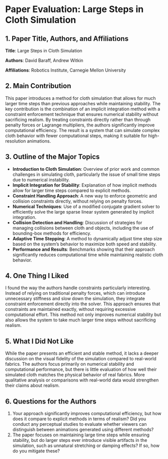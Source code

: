 # Paper Evaluation: Large Steps in Cloth Simulation

## 1. Paper Title, Authors, and Affiliations

**Title**: Large Steps in Cloth Simulation

**Authors**: David Baraff, Andrew Witkin

**Affiliations**: Robotics Institute, Carnegie Mellon University

## 2. Main Contribution

This paper introduces a method for cloth simulation that allows for much larger time steps than previous approaches while maintaining stability. The key contribution is the combination of an implicit integration method with a constraint enforcement technique that ensures numerical stability without sacrificing realism. By treating constraints directly rather than through penalty forces or Lagrange multipliers, the authors significantly improve computational efficiency. The result is a system that can simulate complex cloth behavior with fewer computational steps, making it suitable for high-resolution animations.

## 3. Outline of the Major Topics

- **Introduction to Cloth Simulation**: Overview of prior work and common challenges in simulating cloth, particularly the issue of small time steps due to numerical instability.
- **Implicit Integration for Stability**: Explanation of how implicit methods allow for larger time steps compared to explicit methods.
- **Constraint Handling Approach**: A new way to enforce geometric and collision constraints directly, without relying on penalty forces.
- **Numerical Techniques**: Use of a modified conjugate gradient solver to efficiently solve the large sparse linear system generated by implicit integration.
- **Collision Detection and Handling**: Discussion of strategies for managing collisions between cloth and objects, including the use of bounding-box methods for efficiency.
- **Adaptive Time Stepping**: A method to dynamically adjust time step size based on the system’s behavior to maximize both speed and stability.
- **Performance and Results**: Benchmarks showing that their approach significantly reduces computational time while maintaining realistic cloth behavior.

## 4. One Thing I Liked

I found the way the authors handle constraints particularly interesting. Instead of relying on traditional penalty forces, which can introduce unnecessary stiffness and slow down the simulation, they integrate constraint enforcement directly into the solver. This approach ensures that constraints are maintained exactly, without requiring excessive computational effort. This method not only improves numerical stability but also allows the system to take much larger time steps without sacrificing realism.

## 5. What I Did Not Like

While the paper presents an efficient and stable method, it lacks a deeper discussion on the visual fidelity of the simulation compared to real-world fabrics. The authors focus primarily on numerical stability and computational performance, but there is little evaluation of how well their simulated cloth matches the physical behavior of real fabrics. More qualitative analysis or comparisons with real-world data would strengthen their claims about realism.

## 6. Questions for the Authors

1. Your approach significantly improves computational efficiency, but how does it compare to explicit methods in terms of realism? Did you conduct any perceptual studies to evaluate whether viewers can distinguish between animations generated using different methods?
2. The paper focuses on maintaining large time steps while ensuring stability, but do larger steps ever introduce visible artifacts in the simulation, such as unnatural stretching or damping effects? If so, how do you mitigate these?